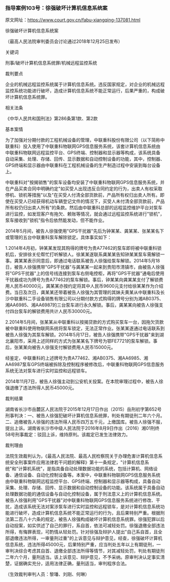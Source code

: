 ### 指导案例103号：徐强破坏计算机信息系统案
原文网址：https://www.court.gov.cn/fabu-xiangqing-137081.html

徐强破坏计算机信息系统案

（最高人民法院审判委员会讨论通过2018年12月25日发布）

关键词

刑事/破坏计算机信息系统罪/机械远程监控系统

裁判要点

企业的机械远程监控系统属于计算机信息系统。违反国家规定，对企业的机械远程监控系统功能进行破坏，造成计算机信息系统不能正常运行，后果严重的，构成破坏计算机信息系统罪。

相关法条

《中华人民共和国刑法》第286条第1款、第2款

基本案情

为了加强对分期付款的工程机械设备的管理，中联重科股份有限公司（以下简称中联重科）投入使用了中联重科物联网GPS信息服务系统，该套计算机信息系统由中联重科物联网远程监控平台、GPS终端、控制器和显示器等构成，该系统具备自动采集、处理、存储、回传、显示数据和自动控制设备的功能，其中，控制器、GPS终端和显示器由中联重科在工程机械设备的生产制造过程中安装到每台设备上。

中联重科对"按揭销售"的泵车设备均安装了中联重科物联网GPS信息服务系统，并在产品买卖合同中明确约定"如买受人出现违反合同约定的行为，出卖人有权采取停机、锁机等措施"以及"在买受人付清全部货款前，产品所有权归出卖人所有。即使在买受人已经获得机动车辆登记文件的情况下，买受人未付清全部货款前，产品所有权仍归出卖人所有"的条款。然后由中联重科总部的远程监控维护平台对泵车进行监控，如发现客户有拖欠、赖账等情况，就会通过远程监控系统进行"锁机"，泵车接收到"锁机"指令后依然能发动，但不能作业。

2014年5月间，被告人徐强使用"GPS干扰器"先后为钟某某、龚某某、张某某名下或管理的五台中联重科泵车解除锁定。具体事实如下：

1.2014年4月初，钟某某发现其购得的牌号为贵A77462的泵车即将被中联重科锁机后，安排徐关伦帮忙打听解锁人。徐某某遂联系龚某某告知钟某某泵车需解锁一事。龚某某表示同意后，即通过电话联系被告人徐强给泵车解锁。2014年5月18日，被告人徐强携带"GPS干扰器"与龚某某一起来到贵阳市清镇市，由被告人徐强将"GPS干扰器"上的信号线连接到泵车右侧电控柜，再将"GPS干扰器"通电后使用干扰器成功为牌号为贵A77462的泵车解锁。事后，钟某某向龚某某支付了解锁费用人民币40000元，龚某某亦按约定将其中人民币9600元支付给徐某某作为介绍费。当日及次日，龚某某还带着被告人徐强为其管理的其妹夫黄某从中联重科及长沙中联重科二手设备销售有限公司以分期付款方式购得的牌号分别为湘AB0375、湘AA6985、湘AA6987的三台泵车进行永久解锁。事后，龚某某向被告人徐强支付四台泵车的解锁费用共计人民币30000元。

2.2014年5月间，张某某从中联重科以按揭贷款的方式购买泵车一台，因拖欠货款被中联重科使用物联网系统将泵车锁定，无法正常作业。张某某遂通过电话联系到被告人徐强为其泵车解锁。2014年5月17日，被告人徐强携带"GPS干扰器"来到湖北襄阳市，采用上述同样的方式为张某某名下牌号为鄂FE7721的泵车解锁。事后，张某某向被告人徐强支付解锁费用人民币15000元。

经鉴定，中联重科的上述牌号为贵A77462、湘AB0375、湘AA6985、湘AA6987泵车GPS终端被拆除及控制程序被修改后，中联重科物联网GPS信息服务系统无法对泵车进行实时监控和远程锁车。

2014年11月7日，被告人徐强主动到公安机关投案。在本院审理过程中，被告人徐强退缴了违法所得人民币45000元。

裁判结果

湖南省长沙市岳麓区人民法院于2015年12月17日作出（2015）岳刑初字第652号刑事判决：一、被告人徐强犯破坏计算机信息系统罪，判处有期徒刑二年六个月。二、追缴被告人徐强的违法所得人民币四万五千元，上缴国库。被告人徐强不服，提出上诉。湖南省长沙市中级人民法院于2016年8月9日作出（2016）湘01刑终58号刑事裁定：驳回上诉，维持原判。该裁定已发生法律效力。

裁判理由

法院生效裁判认为，《最高人民法院、最高人民检察院关于办理危害计算机信息系统安全刑事案件应用法律若干问题的解释》第十一条规定，"计算机信息系统"和"计算机系统"，是指具备自动处理数据功能的系统，包括计算机、网络设备、通信设备、自动化控制设备等。本案中，中联重科物联网GPS信息服务系统由中联重科物联网远程监控平台、GPS终端、控制器和显示器等构成，具备自动采集、处理、存储、回传、显示数据和自动控制设备的功能。该系统属于具备自动处理数据功能的通信设备与自动化控制设备，属于刑法意义上的计算机信息系统。被告人徐强利用"GPS干扰器"对中联重科物联网GPS信息服务系统进行修改、干扰，造成该系统无法对案涉泵车进行实时监控和远程锁车，是对计算机信息系统功能进行破坏，造成计算机信息系统不能正常运行的行为，且后果特别严重。根据刑法第二百八十六条的规定，被告人徐强构成破坏计算机信息系统罪。徐强犯罪以后自动投案，如实供述了自己的罪行，系自首，依法可减轻处罚。徐强退缴全部违法所得，有悔罪表现，可酌情从轻处罚。针对徐强及辩护人提出"自己系自首，且全部退缴违法所得，一审量刑过重"的上诉意见与辩护意见，经查，徐强破坏计算机信息系统，违法所得45000元，后果特别严重，应当判处五年以上有期徒刑，一审判决综合考虑其自首、退缴全部违法所得等情节，对其减轻处罚，判处有期徒刑二年六个月，量刑适当。该上诉意见、辩护意见，不予采纳。原审判决认定事实清楚，证据确实充分，适用法律正确，量刑适当，审判程序合法。

（生效裁判审判人员：黎璠、刘刚、何琳）
